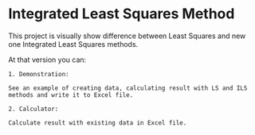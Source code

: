 # Integrated Least Squares Method

This project is visually show difference between Least Squares and new one Integrated Least Squares methods.

At that version you can:

    1. Demonstration:
    
    See an example of creating data, calculating result with LS and ILS methods and write it to Excel file.
    
    2. Calculator:
    
    Calculate result with existing data in Excel file.
